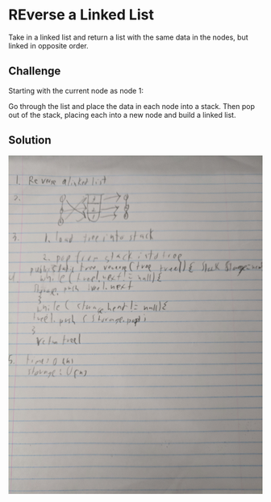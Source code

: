# REverse a Linked List
Take in a linked list and return a list with the same data in the nodes, but linked in opposite order.

## Challenge
Starting with the current node as node 1:

Go through the list and place the data in each node into a stack. Then pop out of the stack, placing each into a new
node and build a linked list.

## Solution
![](images/reverse-list.jpg)
